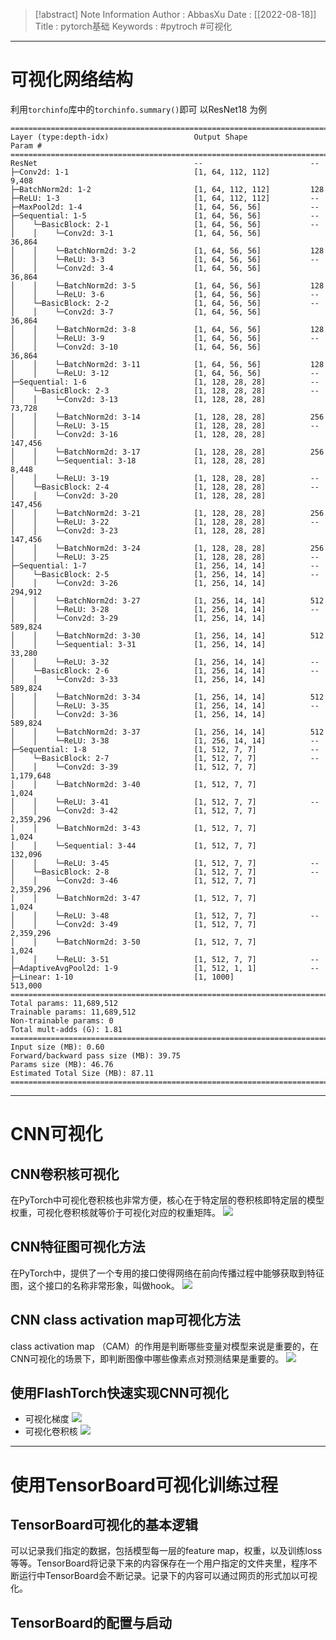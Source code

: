 > [!abstract] Note Information
> Author : AbbasXu
> Date : [[2022-08-18]]
> Title : pytorch基础
> Keywords : #pytroch #可视化
---
# 可视化网络结构
利用`torchinfo`库中的`torchinfo.summary()`即可
以ResNet18
为例

```
=========================================================================================
Layer (type:depth-idx)                   Output Shape              Param #
=========================================================================================
ResNet                                   --                        --
├─Conv2d: 1-1                            [1, 64, 112, 112]         9,408
├─BatchNorm2d: 1-2                       [1, 64, 112, 112]         128
├─ReLU: 1-3                              [1, 64, 112, 112]         --
├─MaxPool2d: 1-4                         [1, 64, 56, 56]           --
├─Sequential: 1-5                        [1, 64, 56, 56]           --
│    └─BasicBlock: 2-1                   [1, 64, 56, 56]           --
│    │    └─Conv2d: 3-1                  [1, 64, 56, 56]           36,864
│    │    └─BatchNorm2d: 3-2             [1, 64, 56, 56]           128
│    │    └─ReLU: 3-3                    [1, 64, 56, 56]           --
│    │    └─Conv2d: 3-4                  [1, 64, 56, 56]           36,864
│    │    └─BatchNorm2d: 3-5             [1, 64, 56, 56]           128
│    │    └─ReLU: 3-6                    [1, 64, 56, 56]           --
│    └─BasicBlock: 2-2                   [1, 64, 56, 56]           --
│    │    └─Conv2d: 3-7                  [1, 64, 56, 56]           36,864
│    │    └─BatchNorm2d: 3-8             [1, 64, 56, 56]           128
│    │    └─ReLU: 3-9                    [1, 64, 56, 56]           --
│    │    └─Conv2d: 3-10                 [1, 64, 56, 56]           36,864
│    │    └─BatchNorm2d: 3-11            [1, 64, 56, 56]           128
│    │    └─ReLU: 3-12                   [1, 64, 56, 56]           --
├─Sequential: 1-6                        [1, 128, 28, 28]          --
│    └─BasicBlock: 2-3                   [1, 128, 28, 28]          --
│    │    └─Conv2d: 3-13                 [1, 128, 28, 28]          73,728
│    │    └─BatchNorm2d: 3-14            [1, 128, 28, 28]          256
│    │    └─ReLU: 3-15                   [1, 128, 28, 28]          --
│    │    └─Conv2d: 3-16                 [1, 128, 28, 28]          147,456
│    │    └─BatchNorm2d: 3-17            [1, 128, 28, 28]          256
│    │    └─Sequential: 3-18             [1, 128, 28, 28]          8,448
│    │    └─ReLU: 3-19                   [1, 128, 28, 28]          --
│    └─BasicBlock: 2-4                   [1, 128, 28, 28]          --
│    │    └─Conv2d: 3-20                 [1, 128, 28, 28]          147,456
│    │    └─BatchNorm2d: 3-21            [1, 128, 28, 28]          256
│    │    └─ReLU: 3-22                   [1, 128, 28, 28]          --
│    │    └─Conv2d: 3-23                 [1, 128, 28, 28]          147,456
│    │    └─BatchNorm2d: 3-24            [1, 128, 28, 28]          256
│    │    └─ReLU: 3-25                   [1, 128, 28, 28]          --
├─Sequential: 1-7                        [1, 256, 14, 14]          --
│    └─BasicBlock: 2-5                   [1, 256, 14, 14]          --
│    │    └─Conv2d: 3-26                 [1, 256, 14, 14]          294,912
│    │    └─BatchNorm2d: 3-27            [1, 256, 14, 14]          512
│    │    └─ReLU: 3-28                   [1, 256, 14, 14]          --
│    │    └─Conv2d: 3-29                 [1, 256, 14, 14]          589,824
│    │    └─BatchNorm2d: 3-30            [1, 256, 14, 14]          512
│    │    └─Sequential: 3-31             [1, 256, 14, 14]          33,280
│    │    └─ReLU: 3-32                   [1, 256, 14, 14]          --
│    └─BasicBlock: 2-6                   [1, 256, 14, 14]          --
│    │    └─Conv2d: 3-33                 [1, 256, 14, 14]          589,824
│    │    └─BatchNorm2d: 3-34            [1, 256, 14, 14]          512
│    │    └─ReLU: 3-35                   [1, 256, 14, 14]          --
│    │    └─Conv2d: 3-36                 [1, 256, 14, 14]          589,824
│    │    └─BatchNorm2d: 3-37            [1, 256, 14, 14]          512
│    │    └─ReLU: 3-38                   [1, 256, 14, 14]          --
├─Sequential: 1-8                        [1, 512, 7, 7]            --
│    └─BasicBlock: 2-7                   [1, 512, 7, 7]            --
│    │    └─Conv2d: 3-39                 [1, 512, 7, 7]            1,179,648
│    │    └─BatchNorm2d: 3-40            [1, 512, 7, 7]            1,024
│    │    └─ReLU: 3-41                   [1, 512, 7, 7]            --
│    │    └─Conv2d: 3-42                 [1, 512, 7, 7]            2,359,296
│    │    └─BatchNorm2d: 3-43            [1, 512, 7, 7]            1,024
│    │    └─Sequential: 3-44             [1, 512, 7, 7]            132,096
│    │    └─ReLU: 3-45                   [1, 512, 7, 7]            --
│    └─BasicBlock: 2-8                   [1, 512, 7, 7]            --
│    │    └─Conv2d: 3-46                 [1, 512, 7, 7]            2,359,296
│    │    └─BatchNorm2d: 3-47            [1, 512, 7, 7]            1,024
│    │    └─ReLU: 3-48                   [1, 512, 7, 7]            --
│    │    └─Conv2d: 3-49                 [1, 512, 7, 7]            2,359,296
│    │    └─BatchNorm2d: 3-50            [1, 512, 7, 7]            1,024
│    │    └─ReLU: 3-51                   [1, 512, 7, 7]            --
├─AdaptiveAvgPool2d: 1-9                 [1, 512, 1, 1]            --
├─Linear: 1-10                           [1, 1000]                 513,000
=========================================================================================
Total params: 11,689,512
Trainable params: 11,689,512
Non-trainable params: 0
Total mult-adds (G): 1.81
=========================================================================================
Input size (MB): 0.60
Forward/backward pass size (MB): 39.75
Params size (MB): 46.76
Estimated Total Size (MB): 87.11
=========================================================================================
```
---
# CNN可视化
## CNN卷积核可视化
在PyTorch中可视化卷积核也非常方便，核心在于特定层的卷积核即特定层的模型权重，可视化卷积核就等价于可视化对应的权重矩阵。
![](https://obsidian-1305958072.cos.ap-guangzhou.myqcloud.com/obsidian_img/202208251046516.png)
## CNN特征图可视化方法
在PyTorch中，提供了一个专用的接口使得网络在前向传播过程中能够获取到特征图，这个接口的名称非常形象，叫做hook。
![](https://obsidian-1305958072.cos.ap-guangzhou.myqcloud.com/obsidian_img/202208251055348.png)
## CNN class activation map可视化方法
class activation map （CAM）的作用是判断哪些变量对模型来说是重要的，在CNN可视化的场景下，即判断图像中哪些像素点对预测结果是重要的。
![](https://obsidian-1305958072.cos.ap-guangzhou.myqcloud.com/obsidian_img/202208251057519.png)
## 使用FlashTorch快速实现CNN可视化
-   可视化梯度
![](https://obsidian-1305958072.cos.ap-guangzhou.myqcloud.com/obsidian_img/202208251059743.png)
-   可视化卷积核
![](https://obsidian-1305958072.cos.ap-guangzhou.myqcloud.com/obsidian_img/202208251101762.png)
---
# 使用TensorBoard可视化训练过程
## TensorBoard可视化的基本逻辑
可以记录我们指定的数据，包括模型每一层的feature map，权重，以及训练loss等等。TensorBoard将记录下来的内容保存在一个用户指定的文件夹里，程序不断运行中TensorBoard会不断记录。记录下的内容可以通过网页的形式加以可视化。
## TensorBoard的配置与启动

